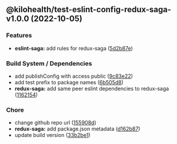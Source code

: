## @kilohealth/test-eslint-config-redux-saga-v1.0.0 (2022-10-05)


### Features

* **eslint-saga:** add rules for redux-saga ([5d2b87e](https://github.com/alarm109/test-release-eslint-config/commit/5d2b87e28aaf241e04e081253bd4af91fa566a5d))


### Build System / Dependencies

* add publishConfig with access public ([9c83e22](https://github.com/alarm109/test-release-eslint-config/commit/9c83e22f2f9e62ce9ee78f7db8a5d555bd1cafc3))
* add test prefix to package names ([6b505d8](https://github.com/alarm109/test-release-eslint-config/commit/6b505d8ba317d4a80b296d154a70af908e65912b))
* **redux-saga:** add same peer eslint dependencies to redux-saga ([1162154](https://github.com/alarm109/test-release-eslint-config/commit/116215435ca4775fc991048b6b68a8527394fe11))


### Chore

* change github repo url ([155908d](https://github.com/alarm109/test-release-eslint-config/commit/155908de78b7f69c8b9079e47c7962e17ff8885f))
* **redux-saga:** add package.json metadata ([d162b87](https://github.com/alarm109/test-release-eslint-config/commit/d162b8741395eb0e60e54924e04f61bfee58af90))
* update build version ([33b2be1](https://github.com/alarm109/test-release-eslint-config/commit/33b2be125c7c7ca1aedaf261963a48015d57e294))

